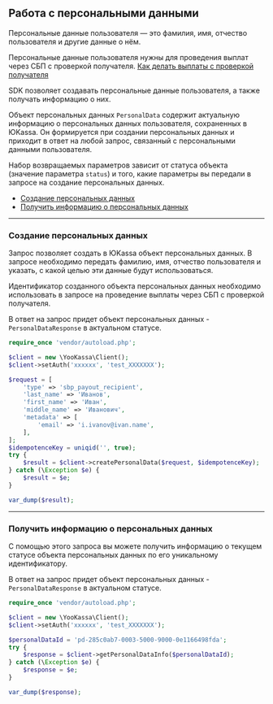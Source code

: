 ## Работа с персональными данными

Персональные данные пользователя — это фамилия, имя, отчество пользователя и другие данные о нём.

Персональные данные пользователя нужны для проведения выплат через СБП с проверкой получателя. [Как делать выплаты с проверкой получателя](https://yookassa.ru/developers/payouts/scenario-extensions/recipient-check)

SDK позволяет создавать персональные данные пользователя, а также получать информацию о них.

Объект персональных данных `PersonalData` содержит актуальную информацию о персональных данных пользователя, сохраненных в ЮKassa. Он формируется при создании персональных данных и приходит в ответ на любой запрос, связанный с персональными данными пользователя.

Набор возвращаемых параметров зависит от статуса объекта (значение параметра `status`) и того, какие параметры вы передали в запросе на создание персональных данных.

* [Создание персональных данных](#Создание-персональных-данных)
* [Получить информацию о персональных данных](#Получить-информацию-о-персональных-данных)

---

### Создание персональных данных <a name="Создание-персональных-данных"></a>

Запрос позволяет создать в ЮKassa объект персональных данных. В запросе необходимо передать фамилию, имя, отчество пользователя и указать, с какой целью эти данные будут использоваться.

Идентификатор созданного объекта персональных данных необходимо использовать в запросе на проведение выплаты через СБП с проверкой получателя.

В ответ на запрос придет объект персональных данных - `PersonalDataResponse` в актуальном статусе.

```php
require_once 'vendor/autoload.php';

$client = new \YooKassa\Client();
$client->setAuth('xxxxxx', 'test_XXXXXXX');

$request = [
    'type' => 'sbp_payout_recipient',
    'last_name' => 'Иванов',
    'first_name' => 'Иван',
    'middle_name' => 'Иванович',
    'metadata' => [
        'email' => 'i.ivanov@ivan.name',
    ],
];
$idempotenceKey = uniqid('', true);
try {
    $result = $client->createPersonalData($request, $idempotenceKey);
} catch (\Exception $e) {
    $result = $e;
}

var_dump($result);
```
---

### Получить информацию о персональных данных <a name="Получить-информацию-о-персональных-данных"></a>

С помощью этого запроса вы можете получить информацию о текущем статусе объекта персональных данных по его уникальному идентификатору.

В ответ на запрос придет объект персональных данных - `PersonalDataResponse` в актуальном статусе.

```php
require_once 'vendor/autoload.php';

$client = new \YooKassa\Client();
$client->setAuth('xxxxxx', 'test_XXXXXXX');

$personalDataId = 'pd-285c0ab7-0003-5000-9000-0e1166498fda';
try {
    $response = $client->getPersonalDataInfo($personalDataId);
} catch (\Exception $e) {
    $response = $e;
}

var_dump($response);
```
